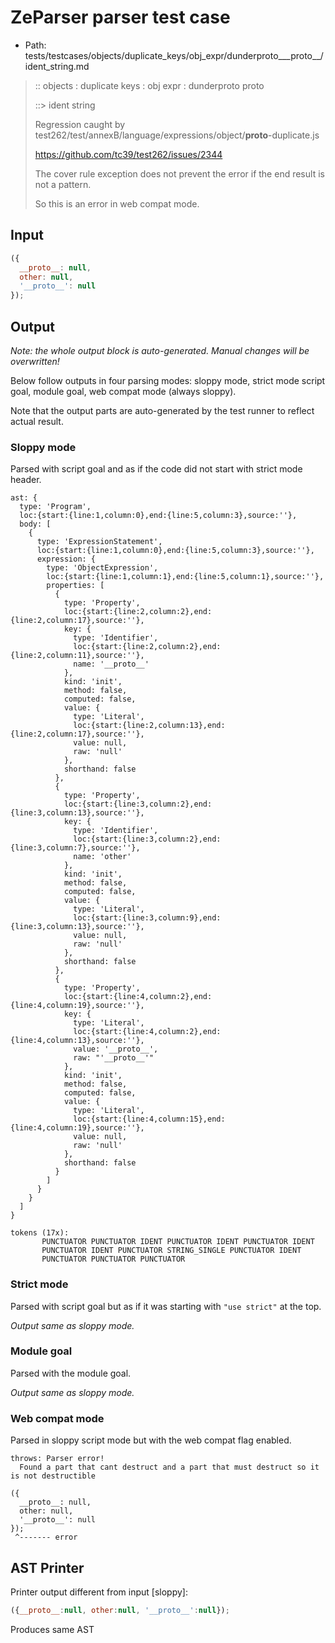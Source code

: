 # ZeParser parser test case

- Path: tests/testcases/objects/duplicate_keys/obj_expr/dunderproto___proto__/ident_string.md

> :: objects : duplicate keys : obj expr : dunderproto proto
>
> ::> ident string
>
> Regression caught by test262/test/annexB/language/expressions/object/__proto__-duplicate.js
>
> https://github.com/tc39/test262/issues/2344
>
> The cover rule exception does not prevent the error if the end result is not a pattern.
>
> So this is an error in web compat mode.

## Input

`````js
({
  __proto__: null,
  other: null,
  '__proto__': null
});
`````

## Output

_Note: the whole output block is auto-generated. Manual changes will be overwritten!_

Below follow outputs in four parsing modes: sloppy mode, strict mode script goal, module goal, web compat mode (always sloppy).

Note that the output parts are auto-generated by the test runner to reflect actual result.

### Sloppy mode

Parsed with script goal and as if the code did not start with strict mode header.

`````
ast: {
  type: 'Program',
  loc:{start:{line:1,column:0},end:{line:5,column:3},source:''},
  body: [
    {
      type: 'ExpressionStatement',
      loc:{start:{line:1,column:0},end:{line:5,column:3},source:''},
      expression: {
        type: 'ObjectExpression',
        loc:{start:{line:1,column:1},end:{line:5,column:1},source:''},
        properties: [
          {
            type: 'Property',
            loc:{start:{line:2,column:2},end:{line:2,column:17},source:''},
            key: {
              type: 'Identifier',
              loc:{start:{line:2,column:2},end:{line:2,column:11},source:''},
              name: '__proto__'
            },
            kind: 'init',
            method: false,
            computed: false,
            value: {
              type: 'Literal',
              loc:{start:{line:2,column:13},end:{line:2,column:17},source:''},
              value: null,
              raw: 'null'
            },
            shorthand: false
          },
          {
            type: 'Property',
            loc:{start:{line:3,column:2},end:{line:3,column:13},source:''},
            key: {
              type: 'Identifier',
              loc:{start:{line:3,column:2},end:{line:3,column:7},source:''},
              name: 'other'
            },
            kind: 'init',
            method: false,
            computed: false,
            value: {
              type: 'Literal',
              loc:{start:{line:3,column:9},end:{line:3,column:13},source:''},
              value: null,
              raw: 'null'
            },
            shorthand: false
          },
          {
            type: 'Property',
            loc:{start:{line:4,column:2},end:{line:4,column:19},source:''},
            key: {
              type: 'Literal',
              loc:{start:{line:4,column:2},end:{line:4,column:13},source:''},
              value: '__proto__',
              raw: "'__proto__'"
            },
            kind: 'init',
            method: false,
            computed: false,
            value: {
              type: 'Literal',
              loc:{start:{line:4,column:15},end:{line:4,column:19},source:''},
              value: null,
              raw: 'null'
            },
            shorthand: false
          }
        ]
      }
    }
  ]
}

tokens (17x):
       PUNCTUATOR PUNCTUATOR IDENT PUNCTUATOR IDENT PUNCTUATOR IDENT
       PUNCTUATOR IDENT PUNCTUATOR STRING_SINGLE PUNCTUATOR IDENT
       PUNCTUATOR PUNCTUATOR PUNCTUATOR
`````

### Strict mode

Parsed with script goal but as if it was starting with `"use strict"` at the top.

_Output same as sloppy mode._

### Module goal

Parsed with the module goal.

_Output same as sloppy mode._

### Web compat mode

Parsed in sloppy script mode but with the web compat flag enabled.

`````
throws: Parser error!
  Found a part that cant destruct and a part that must destruct so it is not destructible

({
  __proto__: null,
  other: null,
  '__proto__': null
});
 ^------- error
`````


## AST Printer

Printer output different from input [sloppy]:

````js
({__proto__:null, other:null, '__proto__':null});
````

Produces same AST
